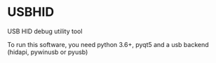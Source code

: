 # USBHID
USB HID debug utility tool

To run this software, you need python 3.6+, pyqt5 and a usb backend (hidapi, pywinusb or pyusb)
